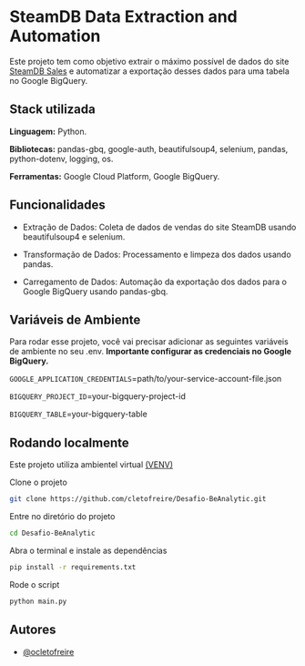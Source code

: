 
# SteamDB Data Extraction and Automation

Este projeto tem como objetivo extrair o máximo possível de dados do site [SteamDB Sales](https://steamdb.info/sales/) e automatizar a exportação desses dados para uma tabela no Google BigQuery.





## Stack utilizada

**Linguagem:** Python.

**Bibliotecas:** pandas-gbq, google-auth, beautifulsoup4, selenium, pandas, python-dotenv, logging, os. 

**Ferramentas:** Google Cloud Platform, Google BigQuery.




## Funcionalidades

- Extração de Dados: Coleta de dados de vendas do site SteamDB usando beautifulsoup4 e selenium.

- Transformação de Dados: Processamento e limpeza dos dados usando pandas.

- Carregamento de Dados: Automação da exportação dos dados para o Google BigQuery usando pandas-gbq.

## Variáveis de Ambiente

Para rodar esse projeto, você vai precisar adicionar as seguintes variáveis de ambiente no seu .env. **Importante configurar as credenciais no Google BigQuery.**

`GOOGLE_APPLICATION_CREDENTIALS`=path/to/your-service-account-file.json

`BIGQUERY_PROJECT_ID`=your-bigquery-project-id

`BIGQUERY_TABLE`=your-bigquery-table


## Rodando localmente

Este projeto utiliza ambientel virtual [(VENV)](https://docs.python.org/3/library/venv.html)

Clone o projeto

```bash
git clone https://github.com/cletofreire/Desafio-BeAnalytic.git
```

Entre no diretório do projeto

```bash
cd Desafio-BeAnalytic
```

Abra o terminal e instale as dependências

```bash
pip install -r requirements.txt
```

Rode o script

```bash
python main.py
```


## Autores

- [@ocletofreire](https://github.com/cletofreire)

